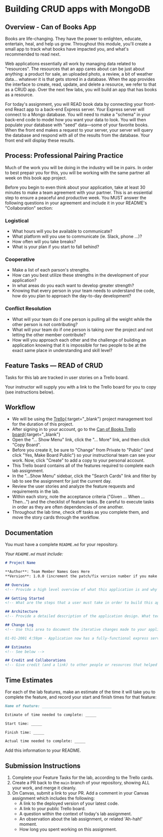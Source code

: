 # Building CRUD apps with MongoDB

## Overview - Can of Books App

Books are life-changing. They have the power to enlighten, educate, entertain, heal, and help us grow. Throughout this module, you'll create a small app to track what books have impacted you, and what's recommended to read next. 

Web applications essentially all work by managing data related to "resources". The resources that an app cares about can be just about anything: a product for sale, an uploaded photo, a review, a bit of weather data... whatever it is that gets stored in a database. When the app provides the interface to create, read, update, and delete a resource, we refer to that as a CRUD app. Over the next few labs, you will build an app that has books as a resource. 

For today's assignment, you will READ book data by connecting your front-end React app to a back-end Express server. Your Express server will connect to a Mongo database. You will need to make a "schema" in your back-end code to model how you want your data to look. You will then populate your database with "seed" data—some of your favorite books. When the front end makes a request to your server, your server will query the database and respond with all of the results from the database. Your front end will display these results.

## Process: Professional Pairing Practice

Much of the work you will be doing in the industry will be in pairs. In order to best prepair you for this, you will be working with the same partner all week on this book app project.

Before you begin to even think about your application, take at least 30 minutes to make a team agreement with your partner. This is an essiential step to ensure a peaceful and productive week. You MUST answer the following questions in your agreement and include it in your README's "Collaboration" section:

### Logistical

- What hours will you be available to communicate?
- What platform will you use to communicate (ie. Slack, phone ...)?
- How often will you take breaks?
- What is your plan if you start to fall behind?

### Cooperative

- Make a list of each parson's strengths.
- How can you best utilize these strengths in the development of your application?
- In what areas do you each want to develop greater strength?
- Knowing that every person in your team needs to understand the code, how do you plan to approach the day-to-day development?

### Conflict Resolution

- What will your team do if one person is pulling all the weight while the other person is not contributing?
- What will your team do if one person is taking over the project and not letting the other member contribute?
- How will you approach each other and the challenge of building an application knowing that it is impossible for two people to be at the exact same place in understanding and skill level?

## Feature Tasks — READ of CRUD

Tasks for this lab are tracked in user stories on a Trello board. 

Your instructor will supply you with a link to the Trello board for you to copy (see instructions below).

## Workflow

- We will be using the [Trello](https://trello.com/home){:target="_blank"} project management tool for the duration of this project.
- After signing in to your account, go to the [Can of Books Trello board](https://trello.com/b/ns9ZCHQL/module-3-can-of-books){:target="_blank"}
- Open the "... Show Menu" link, click the "... More" link, and then click "Copy Board".
- Before you create it, be sure to "Change" from Private to "Public" (and click "Yes, Make Board Public") so your instructional team can see your work. Now, click "Create" to add a copy to your personal account.
- This Trello board contains all of the features required to complete each lab assignment.
- In the "...Show Menu" sidebar, click the "Search Cards" link and filter by lab to see the assignment for just the current day.
- Review the user stories and analyze the feature requests and requirements in the lab.
- Within each story, note the acceptance criteria ("Given ... When ... Then...") and the checklist of feature tasks. Be careful to execute tasks in order as they are often dependencies of one another.
- Throughout the lab time, check off tasks as you complete them, and move the story cards through the workflow.

## Documentation

You must have a complete `README.md` for your repository.

_Your `README.md` must include:_

```md
# Project Name

**Author**: Team Member Names Goes Here
**Version**: 1.0.0 (increment the patch/fix version number if you make more commits past your first submission)

## Overview
<!-- Provide a high level overview of what this application is and why you are building it, beyond the fact that it's an assignment for this class. (i.e. What's your problem domain?) -->

## Getting Started
<!-- What are the steps that a user must take in order to build this app on their own machine and get it running? -->

## Architecture
<!-- Provide a detailed description of the application design. What technologies (languages, libraries, etc) you're using, and any other relevant design information. -->

## Change Log
<!-- Use this area to document the iterative changes made to your application as each feature is successfully implemented. Use time stamps. Here's an example:

01-01-2001 4:59pm - Application now has a fully-functional express server, with a GET route for the location resource. -->

## Estimates
<!-- See below -->

## Credit and Collaborations
<!-- Give credit (and a link) to other people or resources that helped you build this application. -->
```

## Time Estimates

For each of the lab features, make an estimate of the time it will take you to complete the feature, and record your start and finish times for that feature:

```markdown
Name of feature: ________________________________

Estimate of time needed to complete: _____

Start time: _____

Finish time: _____

Actual time needed to complete: _____
```

Add this information to your README.

## Submission Instructions

1. Complete your Feature Tasks for the lab, according to the Trello cards.
1. Create a PR back to the `main` branch of your repository, showing ALL your work, and merge it cleanly.
1. On Canvas, submit a link to your PR. Add a comment in your Canvas assignment which includes the following:
    - A link to the deployed version of your latest code.
    - A link to your public Trello board.
    - A question within the context of today's lab assignment.
    - An observation about the lab assignment, or related 'Ah-hah!' moment.
    - How long you spent working on this assignment.
